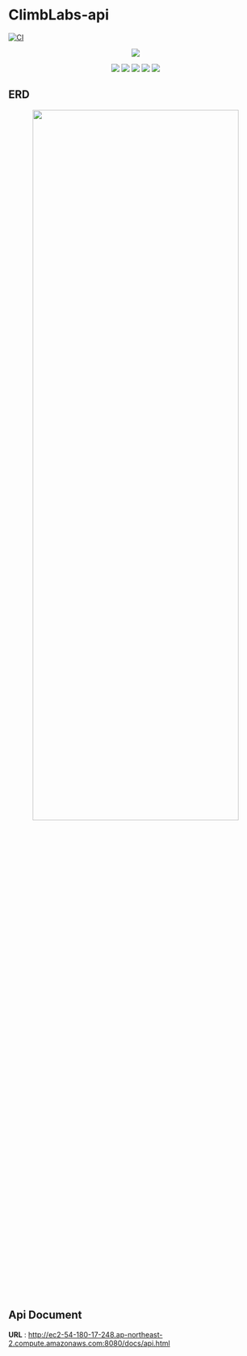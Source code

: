 # ClimbLabs-api
[![CI](https://github.com/whatsthelunchmenu/ClimbLabs-api/actions/workflows/pull-request.yml/badge.svg)](https://github.com/whatsthelunchmenu/ClimbLabs-api/actions/workflows/pull-request.yml)

<p align="center">
    <img src="https://user-images.githubusercontent.com/39672033/144972037-d02b43a8-30eb-487c-863d-e6e8119e09c3.jpg"/>
</p>

<p align='center'>
    <img src="https://img.shields.io/badge/spring boot-v2.5.6-green?logo=SpringBoot"/>
    <img src="https://img.shields.io/badge/java-v1.8-aaa?logo=Java"/>
    <img src="https://img.shields.io/badge/gradle-v7.2-yellow?logo=Gradle">
    <img src="https://img.shields.io/badge/mysql-v8.0-ff69b4?logo=MySQL"/>
    <img src="https://img.shields.io/badge/Amazon AWS-232F3E?&logo=Amazon%20AWS&logoColor=white"/>
</p>

## ERD

<p align='center'>
<img src="https://user-images.githubusercontent.com/39672033/147209144-520fc2a6-ea9d-49f5-87c3-6daae291cb71.png" width="90%" height="60%" >
</p>

## Api Document

**URL** : http://ec2-54-180-17-248.ap-northeast-2.compute.amazonaws.com:8080/docs/api.html
